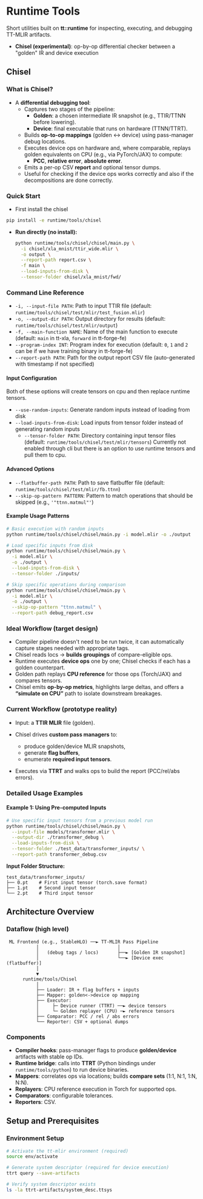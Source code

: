# Runtime Tools

Short utilities built on **tt::runtime** for inspecting, executing, and debugging TT-MLIR artifacts.

- **Chisel (experimental)**: op-by-op differential checker between a "golden" IR and device execution

## Chisel

### What is Chisel?

- A **differential debugging tool**:
  - Captures two stages of the pipeline:
    - **Golden**: a chosen intermediate IR snapshot (e.g., TTIR/TTNN before lowering).
    - **Device**: final executable that runs on hardware (TTNN/TTRT).
  - Builds **op-to-op mappings** (golden ↔ device) using pass-manager debug locations.
  - Executes device ops on hardware and, where comparable, replays golden equivalents on CPU (e.g., via PyTorch/JAX) to compute:
    - **PCC**, **relative error**, **absolute error**.
  - Emits a per-op CSV **report** and optional tensor dumps.
  - Useful for checking if the device ops works correctly and also if the decompositions are done correctly.

### Quick Start
- First install the chisel

```bash
pip install -e runtime/tools/chisel
```

- **Run directly (no install):**
  ```bash
  python runtime/tools/chisel/chisel/main.py \
    -i chisel/xla_mnist/ttir_wide.mlir \
    -o output \
    --report-path report.csv \
    -f main \
    --load-inputs-from-disk \
    --tensor-folder chisel/xla_mnist/fwd/
  ```

### Command Line Reference

- `-i, --input-file PATH`: Path to input TTIR file (default: `runtime/tools/chisel/test/mlir/test_fusion.mlir`)
- `-o, --output-dir PATH`: Output directory for results (default: `runtime/tools/chisel/test/mlir/output`)
- `-f, --main-function NAME`: Name of the main function to execute (default: `main` in tt-xla, `forward` in tt-forge-fe)
- `--program-index INT`: Program index for execution (default: `0`, `1` and `2` can be if we have training binary in tt-forge-fe)
- `--report-path PATH`: Path for the output report CSV file (auto-generated with timestamp if not specified)

#### Input Configuration
Both of these options will create tensors on cpu and then replace runtime tensors.
- `--use-random-inputs`: Generate random inputs instead of loading from disk
- `--load-inputs-from-disk`: Load inputs from tensor folder instead of generating random inputs
    - `--tensor-folder PATH`: Directory containing input tensor files (default: `runtime/tools/chisel/test/mlir/tensors`)
Currently not enabled through cli but there is an option to use runtime tensors and pull them to cpu.


#### Advanced Options
- `--flatbuffer-path PATH`: Path to save flatbuffer file (default: `runtime/tools/chisel/test/mlir/fb.ttnn`)
- `--skip-op-pattern PATTERN`: Pattern to match operations that should be skipped (e.g., `'"ttnn.matmul"'`)

#### Example Usage Patterns
```bash
# Basic execution with random inputs
python runtime/tools/chisel/chisel/main.py -i model.mlir -o ./output

# Load specific inputs from disk
python runtime/tools/chisel/chisel/main.py \
  -i model.mlir \
  -o ./output \
  --load-inputs-from-disk \
  --tensor-folder ./inputs/

# Skip specific operations during comparison
python runtime/tools/chisel/chisel/main.py \
  -i model.mlir \
  -o ./output \
  --skip-op-pattern "ttnn.matmul" \
  --report-path debug_report.csv
```

### Ideal Workflow (target design)

* Compiler pipeline doesn't need to be run twice, it can automatically capture stages needed with appropriate tags.
* Chisel reads locs → **builds groupings** of compare-eligible ops.
* Runtime executes **device ops** one by one; Chisel checks if each has a golden counterpart.
* Golden path replays **CPU reference** for those ops (Torch/JAX) and compares tensors.
* Chisel emits **op-by-op metrics**, highlights large deltas, and offers a **“simulate on CPU”** path to isolate downstream breakages.

### Current Workflow (prototype reality)

* Input: a **TTIR MLIR** file (golden).
* Chisel drives **custom pass managers** to:

  * produce golden/device MLIR snapshots,
  * generate **flag buffers**,
  * enumerate **required input tensors**.
* Executes via **TTRT** and walks ops to build the report (PCC/rel/abs errors).

### Detailed Usage Examples

#### Example 1: Using Pre-computed Inputs
```bash
# Use specific input tensors from a previous model run
python runtime/tools/chisel/chisel/main.py \
  --input-file models/transformer.mlir \
  --output-dir ./transformer_debug \
  --load-inputs-from-disk \
  --tensor-folder ./test_data/transformer_inputs/ \
  --report-path transformer_debug.csv
```
**Input Folder Structure:**
```
test_data/transformer_inputs/
├── 0.pt    # First input tensor (torch.save format)
├── 1.pt    # Second input tensor
└── 2.pt    # Third input tensor
```


## Architecture Overview

### Dataflow (high level)

```
 ML Frontend (e.g., StableHLO) ──► TT-MLIR Pass Pipeline
           │                             │
           │   (debug tags / locs)       ├──► [Golden IR snapshot]
           │                             └──► [Device exec (flatbuffer)]
           │
           ▼
      runtime/tools/Chisel
           │
           ├── Loader: IR + flag buffers + inputs
           ├── Mapper: golden<->device op mapping
           ├── Executor:
           │     ├─ Device runner (TTRT) ──► device tensors
           │     └─ Golden replayer (CPU) ─► reference tensors
           ├── Comparator: PCC / rel / abs errors
           └── Reporter: CSV + optional dumps
```

### Components

* **Compiler hooks**: pass-manager flags to produce **golden/device** artifacts with stable op IDs.
* **Runtime bridge**: calls into **TTRT** (Python bindings under `runtime/tools/python`) to run device binaries.
* **Mappers**: correlates ops via locations; builds **compare sets** (1:1, N:1, 1:N, N:N).
* **Replayers**: CPU reference execution in Torch for supported ops.
* **Comparators**: configurable tolerances.
* **Reporters**: CSV.


## Setup and Prerequisites

### Environment Setup
```bash
# Activate the tt-mlir environment (required)
source env/activate

# Generate system descriptor (required for device execution) 
ttrt query --save-artifacts

# Verify system descriptor exists
ls -la ttrt-artifacts/system_desc.ttsys
```


